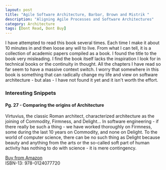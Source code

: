 ```yaml
---
layout: post
title: "Agile Software Architecture, Barbar, Brown and Mistrik "
description: "Aligning Agile Processes and Software Architectures"
category: Architecture
tags: [Dont Read, Dont Buy]
---
```


I have attempted to read this book several times. Each time I make it about 10 minutes in and then loose any will to live. From what I can tell, it is a collection of academic papers compiled as a book. I found the title to the book very misleading. I find the book itself lacks the inspiration I look for in technical books or the continuity in thought. All the chapters I have read so far seem to have a massive context switch. I worry that somewhere in this book is something that can radically change my life and view on software architecture - but alas - I have not found it yet and it isn't worth the effort.

### Interesting Snippets ####

#### Pg. 27 - Comparing the origins of Architecture ####

Virtuvius, the classic Roman architect, characterized architecture as the joining of Commodity, Firmness, and Delight... In software engineering - if there really be such a thing - we have worked thoroughly on Firmness, some during the last 10 years on Commodity, and none on Delight. To the world of computer science, there can be no such thing as Delight because beauty and anything from the arts or the so-called soft part of human activity has nothing to do with science - it is mere contingency.  

[Buy from Amazon](http://www.amazon.com/Agile-Software-Architecture-Processes-Architectures/dp/0124077722)  
ISBN-13: 978-0124077720



